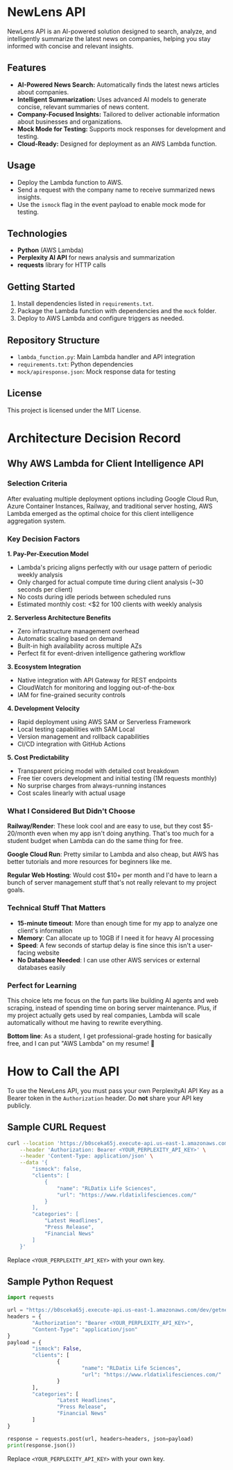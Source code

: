 # NewLens API

NewLens API is an AI-powered solution designed to search, analyze, and intelligently summarize the latest news on companies, helping you stay informed with concise and relevant insights.

## Features
- **AI-Powered News Search:** Automatically finds the latest news articles about companies.
- **Intelligent Summarization:** Uses advanced AI models to generate concise, relevant summaries of news content.
- **Company-Focused Insights:** Tailored to deliver actionable information about businesses and organizations.
- **Mock Mode for Testing:** Supports mock responses for development and testing.
- **Cloud-Ready:** Designed for deployment as an AWS Lambda function.

## Usage
- Deploy the Lambda function to AWS.
- Send a request with the company name to receive summarized news insights.
- Use the `ismock` flag in the event payload to enable mock mode for testing.

## Technologies
- **Python** (AWS Lambda)
- **Perplexity AI API** for news analysis and summarization
- **requests** library for HTTP calls

## Getting Started
1. Install dependencies listed in `requirements.txt`.
2. Package the Lambda function with dependencies and the `mock` folder.
3. Deploy to AWS Lambda and configure triggers as needed.

## Repository Structure
- `lambda_function.py`: Main Lambda handler and API integration
- `requirements.txt`: Python dependencies
- `mock/apiresponse.json`: Mock response data for testing

## License
This project is licensed under the MIT License.

# Architecture Decision Record

## Why AWS Lambda for Client Intelligence API

### Selection Criteria

After evaluating multiple deployment options including Google Cloud Run, Azure Container Instances, Railway, and traditional server hosting, AWS Lambda emerged as the optimal choice for this client intelligence aggregation system.

### Key Decision Factors

**1. Pay-Per-Execution Model**
- Lambda's pricing aligns perfectly with our usage pattern of periodic weekly analysis
- Only charged for actual compute time during client analysis (~30 seconds per client)
- No costs during idle periods between scheduled runs
- Estimated monthly cost: <$2 for 100 clients with weekly analysis

**2. Serverless Architecture Benefits**
- Zero infrastructure management overhead
- Automatic scaling based on demand
- Built-in high availability across multiple AZs
- Perfect fit for event-driven intelligence gathering workflow

**3. Ecosystem Integration**
- Native integration with API Gateway for REST endpoints
- CloudWatch for monitoring and logging out-of-the-box
- IAM for fine-grained security controls

**4. Development Velocity**
- Rapid deployment using AWS SAM or Serverless Framework
- Local testing capabilities with SAM Local
- Version management and rollback capabilities
- CI/CD integration with GitHub Actions

**5. Cost Predictability**
- Transparent pricing model with detailed cost breakdown
- Free tier covers development and initial testing (1M requests monthly)
- No surprise charges from always-running instances
- Cost scales linearly with actual usage

### What I Considered But Didn't Choose

**Railway/Render**: These look cool and are easy to use, but they cost $5-20/month even when my app isn't doing anything. That's too much for a student budget when Lambda can do the same thing for free.

**Google Cloud Run**: Pretty similar to Lambda and also cheap, but AWS has better tutorials and more resources for beginners like me.

**Regular Web Hosting**: Would cost $10+ per month and I'd have to learn a bunch of server management stuff that's not really relevant to my project goals.

### Technical Stuff That Matters

- **15-minute timeout**: More than enough time for my app to analyze one client's information
- **Memory**: Can allocate up to 10GB if I need it for heavy AI processing
- **Speed**: A few seconds of startup delay is fine since this isn't a user-facing website
- **No Database Needed**: I can use other AWS services or external databases easily

### Perfect for Learning

This choice lets me focus on the fun parts like building AI agents and web scraping, instead of spending time on boring server maintenance. Plus, if my project actually gets used by real companies, Lambda will scale automatically without me having to rewrite everything.

**Bottom line**: As a student, I get professional-grade hosting for basically free, and I can put "AWS Lambda" on my resume! 🚀


# How to Call the API

To use the NewLens API, you must pass your own PerplexityAI API Key as a Bearer token in the `Authorization` header. Do **not** share your API key publicly.

## Sample CURL Request

```bash
curl --location 'https://b0sceka65j.execute-api.us-east-1.amazonaws.com/dev/getnews' \
	--header 'Authorization: Bearer <YOUR_PERPLEXITY_API_KEY>' \
	--header 'Content-Type: application/json' \
	--data '{
		"ismock": false,
		"clients": [
			{
				"name": "RLDatix Life Sciences",
				"url": "https://www.rldatixlifesciences.com/"
			}
		],
		"categories": [
			"Latest Headlines",
			"Press Release",
			"Financial News"
		]
	}'
```

Replace `<YOUR_PERPLEXITY_API_KEY>` with your own key.

## Sample Python Request

```python
import requests

url = "https://b0sceka65j.execute-api.us-east-1.amazonaws.com/dev/getnews"
headers = {
		"Authorization": "Bearer <YOUR_PERPLEXITY_API_KEY>",
		"Content-Type": "application/json"
}
payload = {
		"ismock": False,
		"clients": [
				{
						"name": "RLDatix Life Sciences",
						"url": "https://www.rldatixlifesciences.com/"
				}
		],
		"categories": [
				"Latest Headlines",
				"Press Release",
				"Financial News"
		]
}

response = requests.post(url, headers=headers, json=payload)
print(response.json())
```

Replace `<YOUR_PERPLEXITY_API_KEY>` with your own key.
